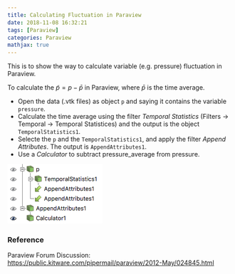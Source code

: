 ```yaml
---
title: Calculating Fluctuation in Paraview
date: 2018-11-08 16:32:21
tags: [Paraview]
categories: Paraview
mathjax: true
---
```


This is to show the way to calculate variable (e.g. pressure) fluctuation in Paraview. 

<!--more-->

To calculate the $\tilde{p} = p - \bar{p}$ in Paraview, where $\bar{p}$ is the time average.

- Open the data (.vtk files) as object `p` and saying it contains the variable `pressure`.
- Calculate the time average using the filter *Temporal Statistics* (Filters -> Temporal -> Temporal Statistices) and the output is the object `TemporalStatistics1`.
- Selecte the `p` and the `TemporalStatistics1`, and apply the filter *Append Attributes*. The output is `AppendAttributes1`.
- Use a *Calculator* to subtract pressure_average from pressure.

![Fig. 1 - The pipeline for calculating the fluctuation](/images/20181108/paraview_fluctuation.png)

### Reference 
Paraview Forum Discussion:  https://public.kitware.com/pipermail/paraview/2012-May/024845.html


